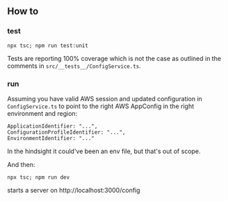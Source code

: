 ## How to

### test
```
npx tsc; npm run test:unit
```

Tests are reporting 100% coverage which is not the case as outlined in the comments in `src/__tests__/ConfigService.ts`.

### run

Assuming you have valid AWS session and updated configuration in `ConfigService.ts` to point to the right AWS AppConfig in the right environment and region:
```
ApplicationIdentifier: "...",
ConfigurationProfileIdentifier: "...",
EnvironmentIdentifier: "..."
```
In the hindsight it could've been an env file, but that's out of scope.

And then:
```
npx tsc; npm run dev
```
starts a server on http://localhost:3000/config
